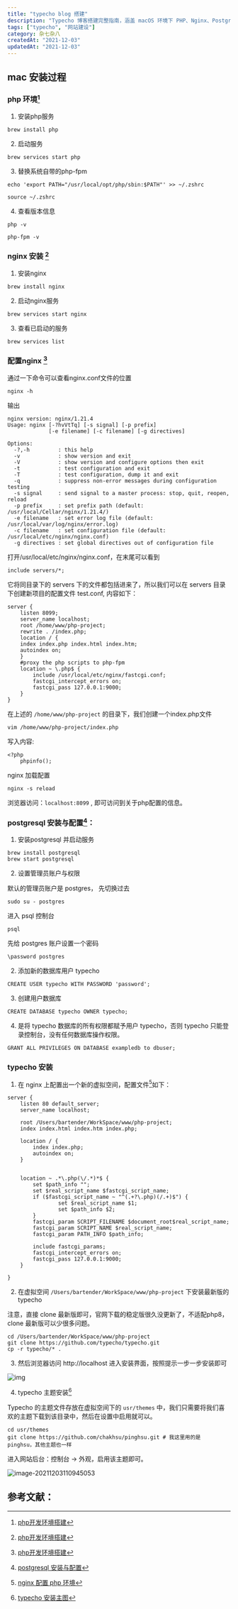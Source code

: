 ```yaml
---
title: "typecho blog 搭建"
description: "Typecho 博客搭建完整指南，涵盖 macOS 环境下 PHP、Nginx、PostgreSQL 的安装配置，详细讲解 Typecho 部署及主题安装方法，适合网站开发者和博客爱好者。"
tags: ["typecho", "网站建设"]
category: 杂七杂八
createdAt: "2021-12-03"
updatedAt: "2021-12-03"
---
```



## mac 安装过程

### php 环境[^1]

1. 安装php服务

```
brew install php
```

2. 启动服务

```
brew services start php
```

3. 替换系统自带的php-fpm

```
echo 'export PATH="/usr/local/opt/php/sbin:$PATH"' >> ~/.zshrc

source ~/.zshrc
```

4. 查看版本信息

```
php -v

php-fpm -v
```

### **nginx** 安装  [^1]

1. 安装nginx

```
brew install nginx
```

2.	启动nginx服务

```
brew services start nginx
```

3. 查看已启动的服务

```
brew services list
```

### 配置nginx [^1]

通过一下命令可以查看nginx.conf文件的位置

```
nginx -h
```

输出

```
nginx version: nginx/1.21.4
Usage: nginx [-?hvVtTq] [-s signal] [-p prefix]
             [-e filename] [-c filename] [-g directives]

Options:
  -?,-h         : this help
  -v            : show version and exit
  -V            : show version and configure options then exit
  -t            : test configuration and exit
  -T            : test configuration, dump it and exit
  -q            : suppress non-error messages during configuration testing
  -s signal     : send signal to a master process: stop, quit, reopen, reload
  -p prefix     : set prefix path (default: /usr/local/Cellar/nginx/1.21.4/)
  -e filename   : set error log file (default: /usr/local/var/log/nginx/error.log)
  -c filename   : set configuration file (default: /usr/local/etc/nginx/nginx.conf)
  -g directives : set global directives out of configuration file
```

打开/usr/local/etc/nginx/nginx.conf，在末尾可以看到

```
include servers/*;
```

它将同目录下的 servers 下的文件都包括进来了，所以我们可以在 servers 目录下创建新项目的配置文件 test.conf, 内容如下：

```
server {
    listen 8099;
    server_name localhost;
    root /home/www/php-project;
    rewrite . /index.php;
    location / {
    index index.php index.html index.htm;
    autoindex on;
    }
    #proxy the php scripts to php-fpm
    location ~ \.php$ {
        include /usr/local/etc/nginx/fastcgi.conf;
        fastcgi_intercept_errors on;
        fastcgi_pass 127.0.0.1:9000; 
    }
}
```

在上述的 `/home/www/php-project` 的目录下，我们创建一个index.php文件

```
vim /home/www/php-project/index.php
```

写入内容:

```
<?php
    phpinfo();
```

nginx 加载配置

```
nginx -s reload
```

浏览器访问：`localhost:8099` , 即可访问到关于php配置的信息。

### postgresql 安装与配置[^2]：

1. 安装postgresql 并启动服务

```
brew install postgresql
brew start postgresql
```

2. 设置管理员账户与权限

默认的管理员账户是 postgres， 先切换过去

```
sudo su - postgres
```

进入 psql 控制台

```
psql
```

先给 postgres 账户设置一个密码

```
\password postgres
```

2. 添加新的数据库用户 typecho

```
CREATE USER typecho WITH PASSWORD 'password';
```

3. 创建用户数据库 

```
CREATE DATABASE typecho OWNER typecho;
```

4. 是将 typecho 数据库的所有权限都赋予用户 typecho，否则 typecho 只能登录控制台，没有任何数据库操作权限。

```
GRANT ALL PRIVILEGES ON DATABASE exampledb to dbuser;
```

### typecho 安装

1. 在 nginx 上配置出一个新的虚拟空间，配置文件[^3]如下：

```
server {
    listen 80 default_server;
    server_name localhost;

    root /Users/bartender/WorkSpace/www/php-project;
    index index.html index.htm index.php;

    location / {
        index index.php;
        autoindex on;
    }


    location ~ .*\.php(\/.*)*$ {
        set $path_info "";
        set $real_script_name $fastcgi_script_name;
        if ($fastcgi_script_name ~ "^(.+?\.php)(/.+)$") {
                set $real_script_name $1;
                set $path_info $2;
        }
        fastcgi_param SCRIPT_FILENAME $document_root$real_script_name;
        fastcgi_param SCRIPT_NAME $real_script_name;
        fastcgi_param PATH_INFO $path_info;

        include fastcgi_params;
        fastcgi_intercept_errors on;
        fastcgi_pass 127.0.0.1:9000;
    }

}
```

2. 在虚拟空间 `/Users/bartender/WorkSpace/www/php-project` 下安装最新版的typecho

注意，直接 clone 最新版即可，官网下载的稳定版很久没更新了，不适配php8，clone 最新版可以少很多问题。

```
cd /Users/bartender/WorkSpace/www/php-project
git clone https://github.com/typecho/typecho.git
cp -r typecho/* .
```

3. 然后浏览器访问 http://localhost 进入安装界面，按照提示一步一步安装即可

![img](https://cdn.jsdelivr.net/gh/thedogb/pic@master/uPic/2021-12-03/install.png)

4. typecho 主题安装[^4]

Typecho 的主题文件存放在虚拟空间下的 `usr/themes` 中，我们只需要将我们喜欢的主题下载到该目录中，然后在设置中启用就可以。

```
cd usr/themes
git clone https://github.com/chakhsu/pinghsu.git # 我这里用的是 pinghsu，其他主题也一样
```

进入网站后台：控制台 -> 外观，启用该主题即可。

![image-20211203110945053](https://cdn.jsdelivr.net/gh/thedogb/pic@master/uPic/2021-12-03/image-20211203110945053.png)

## 参考文献：
[^1]: [php开发环境搭建](https://learnku.com/articles/35981)
[^2]: [postgresql 安装与配置](https://www.ruanyifeng.com/blog/2013/12/getting_started_with_postgresql.html)
[^3]: [nginx 配置 php 环境](https://www.cnblogs.com/xiewenming/p/8109292.html)
[^4]: [typecho 安装主图](https://www.phpojbk.com/archives/3.html)

